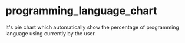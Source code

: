 # programming_language_chart
It's pie chart which automatically show the percentage of programming language using currently by the user. 
